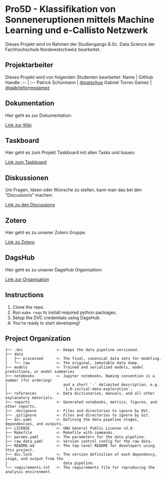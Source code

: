 # Pro5D - Klassifikation von Sonneneruptionen mittels Machine Learning und e-Callisto Netzwerk
Dieses Projekt wird im Rahmen der Studiengangs B.Sc. Data Science der Fachhochschule Nordwestschweiz bearbeitet.

## Projektarbeiter
Dieses Projekt wird von folgenden Studenten bearbeitet:
Name | GitHub Handle
:-- | :--
Patrick Schürmann | [@patschue](https://github.com/patschue)
Gabriel Torres Gamez | [@gabrieltorresgamez](https://github.com/gabrieltorresgamez)

## Dokumentation
Hier geht es zur Dokumentation:

[Link zur Wiki](https://github.com/i4Ds/FlareSense/wiki)

## Taskboard
Hier geht es zum Projekt Taskboard mit allen Tasks und Issues:

[Link zum Taskboard](https://github.com/orgs/i4Ds/projects/11)

## Diskussionen
Um Fragen, Ideen oder Wünsche zu stellen, kann man das bei den "Discussions" machen:

[Link zu den Discussions](https://github.com/i4Ds/FlareSense/discussions)

## Zotero
Hier geht es zu unserer Zotero Gruppe:

[Link zu Zotero](https://www.zotero.org/groups/5202251/pro5d_23hs_i4ds22/library)

## DagsHub
Hier geht es zu unserer DagsHub Organisation: 

[Link zur Organisation](https://dagshub.com/org/Solar-Flare-Classification/home)

## Instructions
1. Clone the repo.
2. Run `make reqs` to install required python packages.
3. Setup the DVC credentials using DagsHub.
4. You're ready to start developing!

## Project Organization

    ├── .dvc               <- Keeps the data pipeline versioned.
    ├── data
    │   ├── processed      <- The final, canonical data sets for modeling.
    │   └── raw            <- The original, immutable data dump.
    ├── models             <- Trained and serialized models, model predictions, or model summaries
    ├── notebooks          <- Jupyter notebooks. Naming convention is a number (for ordering)
    │                         and a short `-` delimited description, e.g.
    │                         `1.0-initial-data-exploration`.
    ├── references         <- Data dictionaries, manuals, and all other explanatory materials.
    ├── reports            <- Generated notebooks, metrics, figures, and other reports.
    ├── .dvcignore         <- Files and directories to ignore by DVC.
    ├── .gitignore         <- Files and directories to ignore by Git.
    ├── dvc.yaml           <- Defining the data pipeline stages, dependencies, and outputs.
    ├── LICENSE            <- GNU General Public License v3.0.
    ├── Makefile           <- Makefile with commands.
    ├── params.yaml        <- The parameters for the data pipeline.
    ├── raw_data.yaml      <- Version control config for the raw data.
    ├── README.md          <- The top-level README for developers using this project.
    ├── dvc.lock           <- The version definition of each dependency, stage, and output from the 
    │                         data pipeline.
    └── requirements.txt   <- The requirements file for reproducing the analysis environment.
